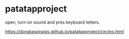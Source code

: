 # patatapproject
open, turn on sound and pres keyboard letters.

https://donataspiragis.github.io/patatapproject/circles.html

